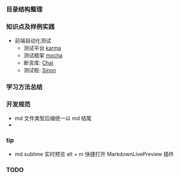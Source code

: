 ### 

### 目录结构整理

### 知识点及样例实践

* 前端自动化测试
    * 测试平台 [karma](https://github.com/karma-runner/karma)
    * 测试框架 [mocha](https://github.com/mochajs/mocha)
    * 断言库: [Chai](https://github.com/chaijs/chai)
    * 测试桩: [Sinon](https://github.com/sinonjs/sinon)
  

### 学习方法总结

### 开发规范
* md 文件类型后缀统一以 md 结尾
* 

### tip
* md sublime 实时预览 
  alt + m 快捷打开 MarkdownLivePreview 插件


### TODO
